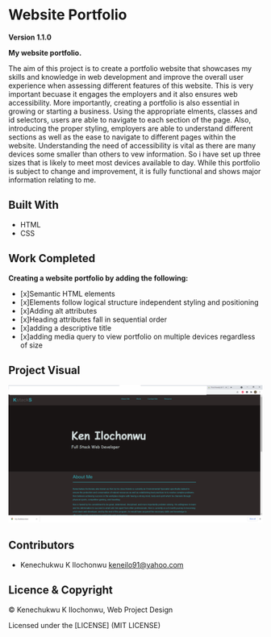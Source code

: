 # Website Portfolio 

**Version 1.1.0**

**My website portfolio.**

The aim of this project is to create a portfolio website that showcases my skills and knowledge in web development and improve the overall user experience when assessing different features of this website. This is very important becuase it engages the employers and it also ensures web accessibility. More importantly, creating a portfolio is also essential in growing or starting a business. Using the appropriate elments, classes and id selectors, users are able to navigate to each section of the page. Also, introducing the proper styling, employers are able to understand different sections as well as the ease to navigate to different pages within the website. Understanding the need of accessibility is vital as there are many devices some smaller than others to vew information. So i have set up three sizes that is likely to meet most devices available to day. While this portfolio is subject to change and improvement, it is fully functional and shows major information relating to me.


## Built With

- HTML
- CSS


## Work Completed

**Creating a website portfolio by adding the following:**

- [x]Semantic HTML elements
- [x]Elements follow logical structure independent styling and positioning
- [x]Adding alt attributes
- [x]Heading attributes fall in sequential order
- [x]adding a descriptive title
- [x]adding media query to view portfolio on multiple devices regardless of size

## Project Visual

![Project-Picture](./assets/images/portfolio-draft.png)



## Contributors

- Kenechukwu K Ilochonwu <keneilo91@yahoo.com>


## Licence & Copyright


© Kenechukwu K Ilochonwu, Web Project Design


Licensed under the [LICENSE] (MIT LICENSE)


